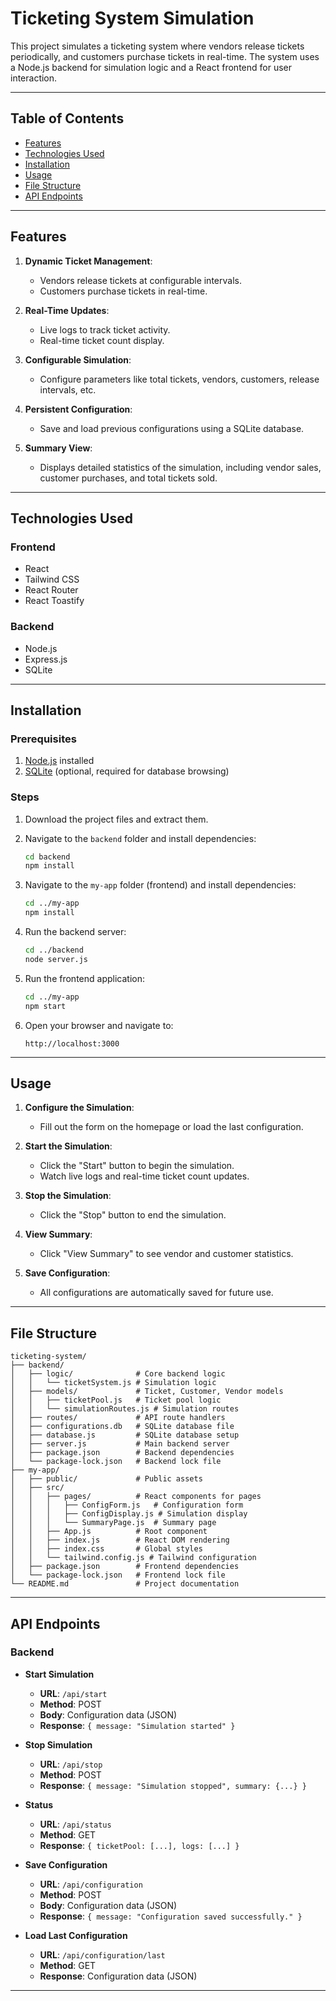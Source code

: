 # Ticketing System Simulation

This project simulates a ticketing system where vendors release tickets periodically, and customers purchase tickets in real-time. The system uses a Node.js backend for simulation logic and a React frontend for user interaction.

---

## Table of Contents

- [Features](#features)
- [Technologies Used](#technologies-used)
- [Installation](#installation)
- [Usage](#usage)
- [File Structure](#file-structure)
- [API Endpoints](#api-endpoints)

---

## Features

1. **Dynamic Ticket Management**:
   - Vendors release tickets at configurable intervals.
   - Customers purchase tickets in real-time.

2. **Real-Time Updates**:
   - Live logs to track ticket activity.
   - Real-time ticket count display.

3. **Configurable Simulation**:
   - Configure parameters like total tickets, vendors, customers, release intervals, etc.

4. **Persistent Configuration**:
   - Save and load previous configurations using a SQLite database.

5. **Summary View**:
   - Displays detailed statistics of the simulation, including vendor sales, customer purchases, and total tickets sold.

---

## Technologies Used

### Frontend
- React
- Tailwind CSS
- React Router
- React Toastify

### Backend
- Node.js
- Express.js
- SQLite

---

## Installation

### Prerequisites
1. [Node.js](https://nodejs.org/) installed
2. [SQLite](https://www.sqlite.org/index.html) (optional, required for database browsing)

### Steps

1. Download the project files and extract them.

2. Navigate to the `backend` folder and install dependencies:
   ```bash
   cd backend
   npm install
   ```

3. Navigate to the `my-app` folder (frontend) and install dependencies:
   ```bash
   cd ../my-app
   npm install
   ```

4. Run the backend server:
   ```bash
   cd ../backend
   node server.js
   ```

5. Run the frontend application:
   ```bash
   cd ../my-app
   npm start
   ```

6. Open your browser and navigate to:
   ```
   http://localhost:3000
   ```

---

## Usage

1. **Configure the Simulation**:
   - Fill out the form on the homepage or load the last configuration.

2. **Start the Simulation**:
   - Click the "Start" button to begin the simulation.
   - Watch live logs and real-time ticket count updates.

3. **Stop the Simulation**:
   - Click the "Stop" button to end the simulation.

4. **View Summary**:
   - Click "View Summary" to see vendor and customer statistics.

5. **Save Configuration**:
   - All configurations are automatically saved for future use.

---

## File Structure

```
ticketing-system/
├── backend/
│   ├── logic/              # Core backend logic
│   │   └── ticketSystem.js # Simulation logic
│   ├── models/             # Ticket, Customer, Vendor models
│   │   ├── ticketPool.js   # Ticket pool logic
│   │   └── simulationRoutes.js # Simulation routes
│   ├── routes/             # API route handlers
│   ├── configurations.db   # SQLite database file
│   ├── database.js         # SQLite database setup
│   ├── server.js           # Main backend server
│   ├── package.json        # Backend dependencies
│   └── package-lock.json   # Backend lock file
├── my-app/
│   ├── public/             # Public assets
│   ├── src/
│   │   ├── pages/          # React components for pages
│   │   │   ├── ConfigForm.js   # Configuration form
│   │   │   ├── ConfigDisplay.js # Simulation display
│   │   │   └── SummaryPage.js  # Summary page
│   │   ├── App.js          # Root component
│   │   ├── index.js        # React DOM rendering
│   │   ├── index.css       # Global styles
│   │   └── tailwind.config.js # Tailwind configuration
│   ├── package.json        # Frontend dependencies
│   └── package-lock.json   # Frontend lock file
└── README.md               # Project documentation
```

---

## API Endpoints

### Backend

- **Start Simulation**
  - **URL**: `/api/start`
  - **Method**: POST
  - **Body**: Configuration data (JSON)
  - **Response**: `{ message: "Simulation started" }`

- **Stop Simulation**
  - **URL**: `/api/stop`
  - **Method**: POST
  - **Response**: `{ message: "Simulation stopped", summary: {...} }`

- **Status**
  - **URL**: `/api/status`
  - **Method**: GET
  - **Response**: `{ ticketPool: [...], logs: [...] }`

- **Save Configuration**
  - **URL**: `/api/configuration`
  - **Method**: POST
  - **Body**: Configuration data (JSON)
  - **Response**: `{ message: "Configuration saved successfully." }`

- **Load Last Configuration**
  - **URL**: `/api/configuration/last`
  - **Method**: GET
  - **Response**: Configuration data (JSON)

---
